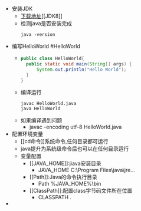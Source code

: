 - 安装JDK
	- [下载地址](https://www.oracle.com/java/technologies/downloads/)[[JDK8]]
	- 检测java是否安装完成
	  ```
	  java -version
	  ```
- 编写HelloWorld #HelloWorld
	- ```java
	  public class HelloWorld{
	  	public static void main(String[] args) {
	  		System.out.println("Hello World");
	  	}
	  }
	  ```
	- 编译运行
	  ```
	  javac HelloWorld.java
	  java HelloWorld
	  ```
	- 如果编译遇到问题
		- javac -encoding utf-8 HelloWorld.java
- 配置环境变量
	- [[cd命令]]系统命令,任何目录都可运行
	- java提升为系统级命令后也可以在任何目录运行
	- 变量配置
		- [[JAVA_HOME]]:jiava安装目录
			- JAVA_HOME
			  C:\\Program Files\\java\\jre...
		- [[Path]]:Java的命令执行目录
			- Path
			  %JAVA_HOME%\\bin
		- [[ClassPath]]:配置class字节码文件所在位置
			- CLASSPATH
			  .
-